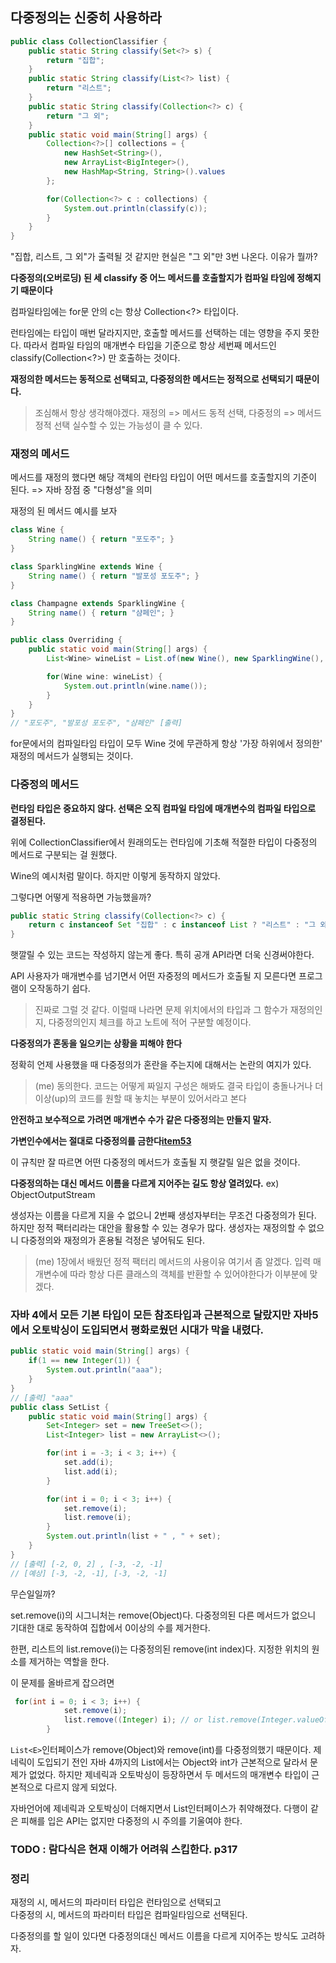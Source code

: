 ## 다중정의는 신중히 사용하라

```java
public class CollectionClassifier {
    public static String classify(Set<?> s) {
        return "집합";
    }
    public static String classify(List<?> list) {
        return "리스트";
    }
    public static String classify(Collection<?> c) {
        return "그 외";
    }
    public static void main(String[] args) {
        Collection<?>[] collections = {
            new HashSet<String>(),
            new ArrayList<BigInteger>(),
            new HashMap<String, String>().values
        };

        for(Collection<?> c : collections) {
            System.out.println(classify(c));
        }
    }
}
```

"집합, 리스트, 그 외"가 출력될 것 같지만 현실은 "그 외"만 3번 나온다. 이유가 뭘까?

**다중정의(오버로딩) 된 세 classify 중 어느 메서드를 호출할지가 컴파일 타임에 정해지기 때문이다**

컴파일타임에는 for문 안의 c는 항상 Collection<?> 타입이다.

런타임에는 타입이 매번 달라지지만, 호출할 메서드를 선택하는 데는 영향을 주지 못한다. 따라서 컴파일 타임의 매개변수 타입을 기준으로 항상 세번째 메서드인 classify(Collection<?>) 만 호출하는 것이다.

**재정의한 메서드는 동적으로 선택되고, 다중정의한 메서드는 정적으로 선택되기 때문이다.**
> 조심해서 항상 생각해야겠다. 재정의 => 메서드 동적 선택, 다중정의 => 메서드 정적 선택
> 실수할 수 있는 가능성이 클 수 있다.

### 재정의 메서드
메서드를 재정의 했다면 해당 객체의 런타임 타입이 어떤 메서드를 호출할지의 기준이 된다. => 자바 장점 중 "다형성"을 의미

재정의 된 메서드 예시를 보자

```java
class Wine {
    String name() { return "포도주"; }
}

class SparklingWine extends Wine {
    String name() { return "발포성 포도주"; }
}

class Champagne extends SparklingWine {
    String name() { return "샴페인"; }
}

public class Overriding {
    public static void main(String[] args) {
        List<Wine> wineList = List.of(new Wine(), new SparklingWine(), new Champagne());

        for(Wine wine: wineList) {
            System.out.println(wine.name());
        }
    }
}
// "포도주", "발포성 포도주", "샴페인" [출력]
```

for문에서의 컴파일타임 타입이 모두 Wine 것에 무관하게 항상 '가장 하위에서 정의한' 재정의 메서드가 실행되는 것이다.

### 다중정의 메서드

**런타임 타입은 중요하지 않다. 선택은 오직 컴파일 타임에 매개변수의 컴파일 타입으로 결정된다.**

위에 CollectionClassifier에서 원래의도는 런타임에 기초해 적절한 타입이 다중정의 메서드로 구분되는 걸 원했다.

Wine의 예시처럼 말이다. 하지만 이렇게 동작하지 않았다. 

그렇다면 어떻게 적용하면 가능했을까?

```java
public static String classify(Collection<?> c) {
    return c instanceof Set "집합" : c instanceof List ? "리스트" : "그 외";
}
```

햇깔릴 수 있는 코드는 작성하지 않는게 좋다. 특히 공개 API라면 더욱 신경써야한다.

API 사용자가 매개변수를 넘기면서 어떤 자중정의 메서드가 호출될 지 모른다면 프로그램이 오작동하기 쉽다.
> 진짜로 그럴 것 같다. 이럴때 나라면 문제 위치에서의 타입과 그 함수가 재정의인지, 다중정의인지 체크를 하고 
> 노트에 적어 구분할 예정이다.

**다중정의가 혼동을 일으키는 상황을 피해야 한다**

정확히 언제 사용했을 때 다중정의가 혼란을 주는지에 대해서는 논란의 여지가 있다.
>(me) 동의한다. 코드는 어떻게 짜일지 구성은 해봐도 결국 타입이 충돌나거나 더 이상(up)의 코드를 원할 때 놓치는 부분이 있어서라고 본다

**안전하고 보수적으로 가려면 매개변수 수가 같은 다중정의는 만들지 말자.**

**가변인수에서는 절대로 다중정의를 금한다[item53](./53.%EA%B0%80%EB%B3%80%EC%9D%B8%EC%88%98%EB%8A%94%20%EC%8B%A0%EC%A4%91%ED%9E%88%20%EC%82%AC%EC%9A%A9%ED%95%98%EB%9D%BC)**

이 규칙만 잘 따르면 어떤 다중정의 메서드가 호출될 지 햇갈릴 일은 없을 것이다.

**다중정의하는 대신 메서드 이름을 다르게 지어주는 길도 항상 열려있다.**
ex) ObjectOutputStream


생성자는 이름을 다르게 지을 수 없으니 2번째 생성자부터는 무조건 다중정의가 된다. 하지만 정적 팩터리라는 대안을 활용할 수 있는 경우가 많다. 생성자는 재정의할 수 없으니 다중정의와 재정의가 혼용될 걱정은 넣어둬도 된다.
> (me) 1장에서 배웠던 정적 팩터리 메서드의 사용이유 여기서 좀 알겠다. 입력 매개변수에 따라 항상 다른 클래스의 객체를 반환할 수 있어야한다가 이부분에 맞겠다.

### 자바 4에서 모든 기본 타입이 모든 참조타입과 근본적으로 달랐지만 자바5에서 오토박싱이 도입되면서 평화로웠던 시대가 막을 내렸다.

```java
public static void main(String[] args) {
    if(1 == new Integer(1)) {
        System.out.println("aaa");
    }
}
// [출력] "aaa"
public class SetList {
    public static void main(String[] args) {
        Set<Integer> set = new TreeSet<>();
        List<Integer> list = new ArrayList<>();

        for(int i = -3; i < 3; i++) {
            set.add(i);
            list.add(i);
        }

        for(int i = 0; i < 3; i++) {
            set.remove(i);
            list.remove(i);
        }
        System.out.println(list + " , " + set);
    }
}
// [출력] [-2, 0, 2] , [-3, -2, -1]
// [예상] [-3, -2, -1], [-3, -2, -1]
```

무슨일일까?

set.remove(i)의 시그니처는 remove(Object)다. 다중정의된 다른 메서드가 없으니 기대한 대로 동작하여 집합에서 0이상의 수를 제거한다.

한편, 리스트의 list.remove(i)는 다중정의된 remove(int index)다. 지정한 위치의 원소를 제거하는 역할을 한다.

이 문제를 올바르게 잡으려면 

```java
 for(int i = 0; i < 3; i++) {
            set.remove(i);
            list.remove((Integer) i); // or list.remove(Integer.valueOf(i)); // 나는 후자를 쓸 예정
        }
```

`List<E>`인터페이스가 remove(Object)와 remove(int)를 다중정의했기 때문이다. 제네릭이 도입되기 전인 자바 4까지의 List에서는 Object와 int가 근본적으로 달라서 문제가 없었다. 하지만 제네릭과 오토박싱이 등장하면서 두 메서드의 매개변수 타입이 근본적으로 다르지 않게 되었다.

자바언어에 제네릭과 오토박싱이 더해지면서 List인터페이스가 취약해졌다. 다행이 같은 피해를 입은 API는 없지만 다중정의 시 주의를 기울여야 한다.

### TODO : 람다식은 현재 이해가 어려워 스킵한다. p317

### 정리

재정의 시, 메서드의 파라미터 타입은 런타임으로 선택되고 <br>
다중정의 시, 메서드의 파라미터 타입은 컴파일타임으로 선택된다.

다중정의를 할 일이 있다면 다중정의대신 메서드 이름을 다르게 지어주는 방식도 고려하자.
